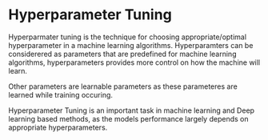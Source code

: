 # Hyperparameter Tuning

Hyperparmater tuning is the technique for choosing appropriate/optimal hyperparameter  in a machine learning algorithms. Hyperparamters can be considerered as parameters that are predefined for machine learning algorithms, hyperparameters provides more control on how the machine will learn.

Other parameters are learnable parameters as these parameteres are learned while training occuring.

Hyperparameter Tuning is an important task in machine learning and Deep learning based methods, as the models performance largely depends on appropriate hyperparameters. 

